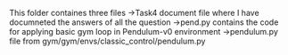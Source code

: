 This folder containes three files
 ->Task4 document file where I have documneted the answers of all the question
 ->pend.py contains the code for applying basic gym loop in Pendulum-v0 environment
 ->pendulum.py file from gym/gym/envs/classic_control/pendulum.py